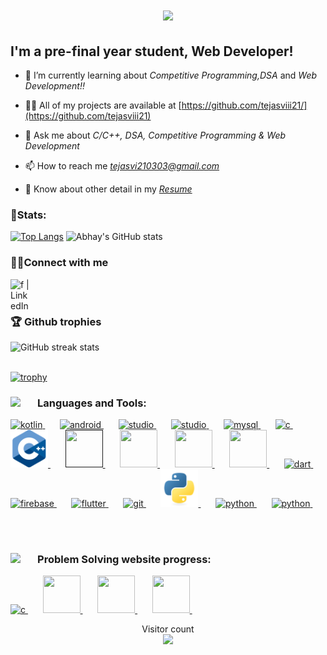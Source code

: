 <h1 align="center"?
    <a href="https://git.io/typing-svg">
        <img src="https://readme-typing-svg.herokuapp.com/?font=Righteous&size=35&center=true&vCenter=true&width=500&height=70&duration=4000&lines=Hi+There!;+I'm+Tejasvi+Jatic!" />
    </a>
</h1>

## I'm a pre-final year student, Web Developer!

- 🌱 I’m currently learning about *Competitive Programming,DSA* and *Web Development!!*

- 👨‍💻 All of my projects are available at [https://github.com/tejasviii21/](https://github.com/tejasviii21)  

- 💬 Ask me about *C/C++, DSA, Competitive Programming & Web Development*

- 📫 How to reach me *tejasvi210303@gmail.com*

- 📄 Know about other detail in my *[Resume](https://bit.ly/48hMZce)*


### 👦Stats:

<div align="left">

[![Top Langs](https://github-readme-stats.vercel.app/api/top-langs/?username=tejasviii21&layout=compact)](https://github.com/tejasviii21/github-readme-stats)
![Abhay's GitHub stats](https://github-readme-stats.vercel.app/api?username=tejasviii21&show_icons=true&theme=transparent)
</div>

### 👨‍💻Connect with me

[<img align="left" alt="f | LinkedIn" width="35px" src="https://logospng.org/download/linkedin/logo-linkedin-icon-1536.png" />][linkedin]
<br />
<br />

### 🏆 Github trophies

![GitHub streak stats](https://github-readme-streak-stats.herokuapp.com/?user=tejasviii21)  
<br />

[![trophy](https://github-profile-trophy.vercel.app/?username=tejasviii21&margin-w=10&margin-h=10)](https://github.com/tejasviii21/github-profile-trophy)

### <img src="https://media.giphy.com/media/WUlplcMpOCEmTGBtBW/giphy.gif" width="60">  &nbsp;&nbsp;&nbsp;&nbsp;&nbsp;   Languages and Tools:

<p align="left">
	<a href="" target="_blank">
		<img src="https://skillicons.dev/icons?i=javascript" alt="kotlin" width="60" height="60" />          
	</a> &nbsp;&nbsp;&nbsp;&nbsp;&nbsp;
	<a href="" target="_blank">
		<img src="https://skillicons.dev/icons?i=github" alt="android" width="60" height="60" />          
	</a> &nbsp;&nbsp;&nbsp;&nbsp;&nbsp;
	<a href="" target="_blank">
		<img src="https://skillicons.dev/icons?i=react" alt="studio" width="60" height="60" />          
	</a> &nbsp;&nbsp;&nbsp;&nbsp;&nbsp;
	<a href="" target="_blank">
		<img src="https://skillicons.dev/icons?i=bootstrap" alt="studio" width="60" height="60" />          
	</a> &nbsp;&nbsp;&nbsp;&nbsp;&nbsp;
	<a href="https://www.mysql.com/" target="_blank">
		<img src="https://cdn.jsdelivr.net/gh/devicons/devicon/icons/mysql/mysql-original-wordmark.svg" alt="mysql" width="60" height="60" />                   
	</a> &nbsp;&nbsp;&nbsp;&nbsp;&nbsp;
	<a href="https://www.learn-c.org/" target="_blank">
		<img src="https://cdn.jsdelivr.net/gh/devicons/devicon/icons/c/c-line.svg" alt="c" width="60" height="60" />
	</a> &nbsp;&nbsp;&nbsp;&nbsp;&nbsp;
	<a href="https://www.w3schools.com/cpp/" target="_blank">
		<img src="https://raw.githubusercontent.com/devicons/devicon/master/icons/cplusplus/cplusplus-original.svg" alt="cplusplus" width="60" height="60" />
	</a> &nbsp;&nbsp;&nbsp;&nbsp;&nbsp;
	<a href="" target="_blank">
		<img src="https://skillicons.dev/icons?i=mui" width="60" height="60" />
	</a> &nbsp;&nbsp;&nbsp;&nbsp;&nbsp;
	<a href="https://visualstudio.microsoft.com/" target="_blank">
		<img src="https://cdn.jsdelivr.net/gh/devicons/devicon/icons/visualstudio/visualstudio-plain.svg" width="60" height="60" />
	</a> &nbsp;&nbsp;&nbsp;&nbsp;&nbsp;
	<a href="https://code.visualstudio.com/" target="_blank">
		<img src="https://cdn.jsdelivr.net/gh/devicons/devicon/icons/vscode/vscode-original.svg" width="60" height="60" />
	</a> &nbsp;&nbsp;&nbsp;&nbsp;&nbsp;
	<a href="https://reactnative.dev/" target="_blank">
		<img src="https://upload.wikimedia.org/wikipedia/commons/a/a7/React-icon.svg" width="60" height="60" />
	</a> &nbsp;&nbsp;&nbsp;&nbsp;&nbsp;
	<a href="" target="_blank">
		<img src="https://skillicons.dev/icons?i=html" alt="dart" width="60" height="60" />
	</a> &nbsp;&nbsp;&nbsp;&nbsp;&nbsp;
	<a href="https://firebase.google.com/" target="_blank">
		<img src="https://www.vectorlogo.zone/logos/firebase/firebase-icon.svg" alt="firebase" width="60" height="60"/>
	</a> &nbsp;&nbsp;&nbsp;&nbsp;&nbsp;
	<a href="" target="_blank">
		<img src="https://skillicons.dev/icons?i=css" alt="flutter" width="60" height="60"/>
	</a> &nbsp;&nbsp;&nbsp;&nbsp;&nbsp;
	<a href="" target="_blank">
		<img src="https://skillicons.dev/icons?i=git" alt="git" width="60" height="60"/>
	</a> &nbsp;&nbsp;&nbsp;&nbsp;&nbsp;
	<a href="https://www.python.org" target="_blank">
		<img src="https://raw.githubusercontent.com/devicons/devicon/master/icons/python/python-original.svg" alt="python" width="60" height="60"/>
	</a> &nbsp;&nbsp;&nbsp;&nbsp;&nbsp;
	<a href="https://www.python.org" target="_blank">
		<img src="https://skillicons.dev/icons?i=tailwind" alt="python" width="60" height="60"/>
	</a> &nbsp;&nbsp;&nbsp;&nbsp;&nbsp;
	<a href="https://www.python.org" target="_blank">
		<img src="https://skillicons.dev/icons?i=mongodb" alt="python" width="60" height="60"/>
	</a> &nbsp;&nbsp;&nbsp;&nbsp;&nbsp;
</p>

<br>
<br>

### <img src="https://media.giphy.com/media/5h0piMX8ku0xj97W0t/giphy.gif" width="60">   &nbsp;&nbsp;&nbsp;&nbsp;&nbsp;   Problem Solving website progress:

<p align="left">
	<a href="https://leetcode.com/xx/" target="_blank">
		<img src="https://smlpoints.com/wp-content/uploads/LeetCode_logo.png" alt="c" width="60" height="60"/>
	</a> &nbsp;&nbsp;&nbsp;&nbsp;&nbsp;
	<a href="https://codeforces.com/profile/xx" target="_blank">
		<img src="https://image.winudf.com/v2/image/Y29tLlNvZnRUZWNocy5Db2RlRm9yY2VzX2ljb25fMF9jOTA3NjNhMA/icon.png?w=170&fakeurl=1"  width="60" height="60"/>
	</a> &nbsp;&nbsp;&nbsp;&nbsp;&nbsp;
	<a href="https://auth.geeksforgeeks.org/user/xx/practice" target="_blank">
		<img src="https://upload.wikimedia.org/wikipedia/commons/4/43/GeeksforGeeks.svg" width="60" height="60"/>
	</a> &nbsp;&nbsp;&nbsp;&nbsp;&nbsp;
	<a href="https://www.codechef.com/users/xx" target="_blank">
		<img src="https://aditya-25-02.github.io/AdityaResume/Codechef.png" width="60" height="60"/>
	</a> &nbsp;&nbsp;&nbsp;&nbsp;&nbsp;
</p>

[linkedin]: https://www.linkedin.com/in/tejasvi-jatic-3565b922a/

<p align="center"> 
  Visitor count<br>
  <img src="https://profile-counter.glitch.me/tejasviii21/count.svg" />
</p>
